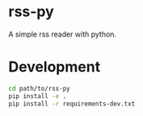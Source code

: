 # rss-py
A simple rss reader with python.


# Development
```bash
cd path/to/rss-py
pip install -e .
pip install -r requirements-dev.txt
```
